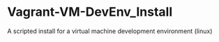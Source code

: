 Vagrant-VM-DevEnv_Install
=========================

A scripted install for a virtual machine development environment (linux)
